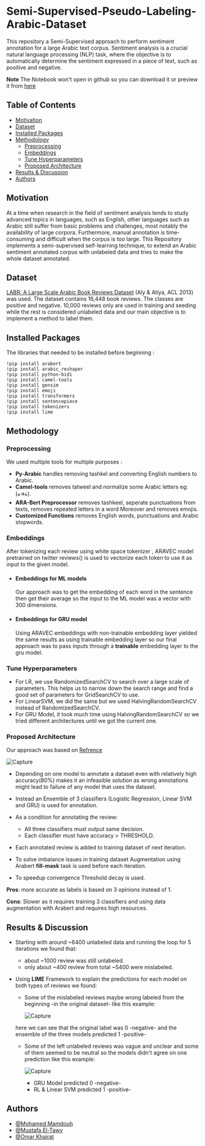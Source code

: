 # Semi-Supervised-Pseudo-Labeling-Arabic-Dataset
This repository a Semi-Supervised approach to perform sentiment annotation for a large Arabic text corpus. Sentiment analysis is a crucial natural language processing (NLP) task, where the objective is to automatically determine the sentiment expressed in a piece of text, such as positive and negative.

**Note** The Notebook won't open in github so you can download it or preview it from [here](https://colab.research.google.com/drive/18opmnSi1hIbpUems0qG6NyTbRGsa-4o4?usp=sharing)

## Table of Contents

- [Motivation](#Motivation)
- [Dataset](#Dataset)
- [Installed Packages](#Installed-Packages)
- [Methodology](#Methodology)
    - [Preprocessing](#Preprocessing)
    - [Embeddings](#Embeddings)
    - [Tune Hyperparameters](#Tune-Hyperparameters)
    - [Proposed Architecture](#Proposed-Architecture)
- [Results & Discussion](#Results-&-Discussion)
- [Authors](#Authors)

## Motivation
  At a time when research in the field of sentiment analysis tends to study advanced topics in languages, such as English, other languages such as Arabic still suffer from basic problems and challenges, most notably the availability of large corpora. Furthermore, manual annotation is time-consuming and difficult when the corpus is too large. This Repository implements a semi-supervised self-learning technique, to extend an Arabic sentiment annotated corpus with unlabeled data and tries to make the whole dataset annotated.

## Dataset
[LABR: A Large Scale Arabic Book Reviews Dataset](https://aclanthology.org/P13-2088) (Aly & Atiya, ACL 2013) was used. The dataset contains 16,448 book reviews. The classes are positive and negative. 10,000 reviews only are used in training and seeding while the rest is considered unlabeled data and our main objective is to implement a method to label them.

## Installed Packages
The libraries that needed to be installed before beginning :
```
!pip install arabert
!pip install arabic_reshaper
!pip install python-bidi
!pip install camel-tools
!pip install gensim
!pip install emoji
!pip install transformers
!pip install sentencepiece
!pip install tokenizers
!pip install lime
```

## Methodology

### Preprocessing
We used multiple tools for multiple purposes :

- **Py-Arabic** handles removing tashkel and converting English numbers to Arabic.
- **Camel-tools** removes tatweel and normalize some Arabic letters eg: (ة🡪ه).
- **ARA-Bert Preprocessor**  removes tashkeel, seperate punctuations from texts, removes repeated letters in a word Moreover and removes emojis.
- **Customized Functions** removes English words, punctuations and Arabic stopwords.
 
### Embeddings

After tokenizing each review using white space tokenizer , ARAVEC model pretrained on twitter reviews() is used to vectorize each token to use it as input to the given model.

- #### Embeddings for ML models
  Our approach was to get the embedding of each word in the sentence then get their average so the input to the ML model was a vector with 300 dimensions.

- #### Embeddings for GRU model
  Using ARAVEC embeddings with non-trainable embedding layer yielded the same results as using trainable embedding layer so our final approach was to pass inputs through a **trainable** embedding layer to the gru model.

### Tune Hyperparameters

- For LR, we use RandomizedSearchCV to search over a large scale of parameters. This helps us to narrow down the search range and find a good set of parameters for GridSearchCV to use.
- For LinearSVM, we did the same but we used HalvingRandomSearchCV instead of RandomizedSearchCV.
- For GRU Model, it took much time using HalvingRandomSearchCV so we tried different architectures until we got the current one.

### Proposed Architecture

Our approach was based on [Refrence](https://doi.org/10.3390/app11052434)

![Capture](https://github.com/MohamedMamdouh18/Semi-Supervised-Pseudo-Labeling-Arabic-Dataset/assets/63814228/30120164-0aac-4fcb-ac3a-606826334340)

- Depending on one model to annotate a dataset even with relatively high accuracy(80%) makes it an infeasible solution as wrong annotations might lead to failure of any model that uses the dataset.
- Instead an Ensemble of 3 classifiers (Logistic Regression, Linear SVM and GRU) is used for annotation.
- As a condition for annotating the review:
    - All three classifiers must output same decision.
    - Each classifier must have accuracy > THRESHOLD.

- Each annotated review is added to training dataset of next iteration.
- To solve imbalance issues in training dataset Augmentation using Arabert **fill-mask** task is used before each iteration.
- To speedup convergence Threshold decay is used.
  
**Pros**: more accurate as labels is based on 3 opinions instead of 1.

**Cons**: Slower as it requires training 3 classifiers and using data augmentation with Arabert and requires high resources.


## Results & Discussion
- Starting with around ~6400 unlabeled data and running the loop for 5 iterations we found that:
    - about ~1000 review was still unlabeled.
    - only about ~400 review from total ~5400 were mislabeled.
- Using **LIME** Framework to explain the predictions for each model on both types of reviews we found:
    - Some of the mislabeled reviews maybe wrong labeled from the beginning -in the original dataset- like this example:
      
      ![Capture](https://github.com/MohamedMamdouh18/Semi-Supervised-Pseudo-Labeling-Arabic-Dataset/assets/63814228/a79fb2a7-7ea6-487d-9057-3be2bbcaa26e)
      
    here we can see that the original label was 0 -negative- and the ensemble of the three models predicted 1 -positive-
  
    - Some of the left unlabeled reviews was vague and unclear and some of them seemed to be neutral so the models didn't agree on one prediction like this example:
      
      ![Capture](https://github.com/MohamedMamdouh18/Semi-Supervised-Pseudo-Labeling-Arabic-Dataset/assets/63814228/bf4bb4ba-c74a-4c02-a6ef-2c70fdd52c74)
      - GRU Model predicted 0 -negative-
      - RL & Linear SVM predicted 1 -positive-

## Authors

- [@Mohamed Mamdouh](https://github.com/MohamedMamdouh18)
- [@Mustafa El-Tawy](https://github.com/Mostafa424)
- [@Omar Khairat](https://github.com/OmarKhairat)
